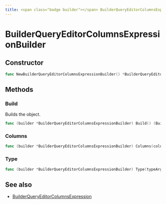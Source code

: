```yaml
---
title: <span class="badge builder"></span> BuilderQueryEditorColumnsExpressionBuilder
---
```

# <span class="badge builder"></span> BuilderQueryEditorColumnsExpressionBuilder

## Constructor

```go
func NewBuilderQueryEditorColumnsExpressionBuilder() *BuilderQueryEditorColumnsExpressionBuilder
```
## Methods

### <span class="badge object-method"></span> Build

Builds the object.

```go
func (builder *BuilderQueryEditorColumnsExpressionBuilder) Build() (BuilderQueryEditorColumnsExpression, error)
```

### <span class="badge object-method"></span> Columns

```go
func (builder *BuilderQueryEditorColumnsExpressionBuilder) Columns(columns []string) *BuilderQueryEditorColumnsExpressionBuilder
```

### <span class="badge object-method"></span> Type

```go
func (builder *BuilderQueryEditorColumnsExpressionBuilder) Type(typeArg azuremonitor.BuilderQueryEditorExpressionType) *BuilderQueryEditorColumnsExpressionBuilder
```

## See also

 * <span class="badge object-type-struct"></span> [BuilderQueryEditorColumnsExpression](./object-BuilderQueryEditorColumnsExpression.md)
